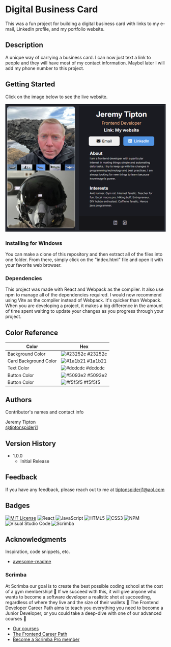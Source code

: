 # Digital Business Card
This was a fun project for building a digital business card with links to my e-mail, LinkedIn profile, and my portfolio website.

## Description

A unique way of carrying a business card.  I can now just text a link to people and they will have most of my contact information.  Maybel later I will add my phone number to this project.

## Getting Started

Click on the image below to see the live website.

[![application images](https://github.com/tiptonspiderj/Digital-business-card/blob/main/images/Screenshot.png)](https://tiptonspiderj1-digital-business-card.netlify.app/)

### Installing for Windows

You can make a clone of this repository and then extract all of the files into one folder.  From there, simply click on the "index.html" file and open it with your favorite web browser. 

### Dependencies

This project was made with React and Webpack as the compiler.  It also use npm to manage all of the dependencies required.  I would now recommend using Vite as the compiler instead of Webpack.  It's quicker than Webpack.  When you are developing a project, it makes a big difference in the amount of time spent waiting to update your changes as you progress through your project.  

## Color Reference

| Color             | Hex                                                                |
| ----------------- | ------------------------------------------------------------------ |
| Background Color | ![#23252c](https://imageplaceholder.net/10x10/23252c) #23252c |
| Card Background Color | ![#1a1b21](https://imageplaceholder.net/10x10/1a1b21) #1a1b21 |
| Text Color | ![#dcdcdc](https://imageplaceholder.net/10x10/dcdcdc) #dcdcdc |
| Button Color | ![#5093e2](https://imageplaceholder.net/10x10/5093e2) #5093e2 |
| Button Color | ![#f5f5f5](https://imageplaceholder.net/10x10/f5f5f5) #f5f5f5 |


## Authors

Contributor's names and contact info

Jeremy Tipton  
[@tiptonspiderj1](https://tiptonspiderj1.com)

## Version History

* 1.0.0
    * Initial Release

## Feedback

If you have any feedback, please reach out to me at <tiptonspiderj1@aol.com>

## Badges

[![MIT License](https://img.shields.io/badge/License-MIT-green.svg)](https://choosealicense.com/licenses/mit/)
![React](https://img.shields.io/badge/react-%2320232a.svg?style=for-the-badge&logo=react&logoColor=%2361DAFB)
![JavaScript](https://img.shields.io/badge/javascript-%23323330.svg?style=for-the-badge&logo=javascript&logoColor=%23F7DF1E)
![HTML5](https://img.shields.io/badge/html5-%23E34F26.svg?style=for-the-badge&logo=html5&logoColor=white)
![CSS3](https://img.shields.io/badge/css3-%231572B6.svg?style=for-the-badge&logo=css3&logoColor=white)
![NPM](https://img.shields.io/badge/NPM-%23CB3837.svg?style=for-the-badge&logo=npm&logoColor=white)
![Visual Studio Code](https://img.shields.io/badge/Visual%20Studio%20Code-0078d7.svg?style=for-the-badge&logo=visual-studio-code&logoColor=white)
![Scrimba](https://img.shields.io/badge/scrimba-2B283A?style=for-the-badge&logo=scrimba&logoColor=white)

## Acknowledgments

Inspiration, code snippets, etc.
* [awesome-readme](https://github.com/matiassingers/awesome-readme)

### Scrimba

At Scrimba our goal is to create the best possible coding school at the cost of a gym membership! 💜
If we succeed with this, it will give anyone who wants to become a software developer a realistic shot at succeeding, regardless of where they live and the size of their wallets 🎉
The Frontend Developer Career Path aims to teach you everything you need to become a Junior Developer, or you could take a deep-dive with one of our advanced courses 🚀

- [Our courses](https://scrimba.com/allcourses)
- [The Frontend Career Path](https://scrimba.com/learn/frontend)
- [Become a Scrimba Pro member](https://scrimba.com/pricing)
